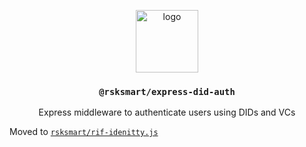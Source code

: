 <p align="middle">
    <img src="https://www.rifos.org/assets/img/logo.svg" alt="logo" height="100" >
</p>
<h3 align="middle"><code>@rsksmart/express-did-auth</code></h3>
<p align="middle">
    Express middleware to authenticate users using DIDs and VCs
</p>

Moved to [`rsksmart/rif-idenitty.js`](https://github.com/rsksmart/rif-identity.js/tree/develop/packages/express-did-auth)
